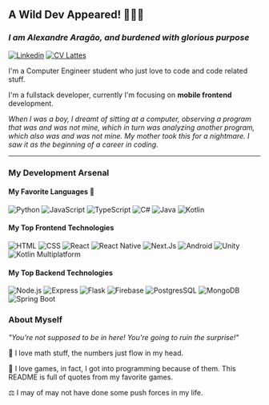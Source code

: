 ## A Wild Dev Appeared! 🧑🏾‍💻

### _I am Alexandre Aragão, and burdened with glorious purpose_

[![Linkedin](https://img.shields.io/badge/Linkedin-Alexandre%20Aragão-151515?&style=for-the-badge&logo=linkedin)](https://www.linkedin.com/in/alexr-aragao/)
[![CV Lattes](https://img.shields.io/badge/Lattes-Alexandre%20Aragão-151515?&style=for-the-badge)](http://lattes.cnpq.br/7411900306949069)

I'm a Computer Engineer student who just love to code and code related stuff.

I'm a fullstack developer, currently I'm focusing on **mobile frontend** development.

_When I was a boy, I dreamt of sitting at a computer, observing a program that was and was not mine, which in turn was analyzing another program, which also was and was not mine. My mother took this for a nightmare. I saw it as the beginning of a career in coding._

<hr/>

### My Development Arsenal

#### My Favorite Languages 🤍

![Python](https://img.shields.io/badge/-Python-151515?&style=for-the-badge&logo=python)
![JavaScript](https://img.shields.io/badge/-JavaScript-151515?&style=for-the-badge&logo=JavaScript)
![TypeScript](https://img.shields.io/badge/-TypeScript-151515?&style=for-the-badge&logo=TypeScript)
![C#](https://img.shields.io/badge/-C%23-151515?&style=for-the-badge&logo=c%23)
![Java](https://img.shields.io/badge/-Java-151515?&style=for-the-badge&logo=OpenJDK)
![Kotlin](https://img.shields.io/badge/-Kotlin-151515?&style=for-the-badge&logo=Kotlin)

#### My Top Frontend Technologies
![HTML](https://img.shields.io/badge/-HTML-151515?&style=for-the-badge&logo=html5)
![CSS](https://img.shields.io/badge/-CSS-151515?&style=for-the-badge&logo=css3)
![React](https://img.shields.io/badge/-React-151515?&style=for-the-badge&logo=React)
![React Native](https://img.shields.io/badge/-React_Native-151515?&style=for-the-badge&logo=react)
![Next.Js](https://img.shields.io/badge/-Next.Js-151515?&style=for-the-badge&logo=next.js)
![Android](https://img.shields.io/badge/-Android-151515?&style=for-the-badge&logo=android)
![Unity](https://img.shields.io/badge/-Unity-151515?&style=for-the-badge&logo=unity)
![Kotlin Multiplatform](https://img.shields.io/badge/-Kotlin_Multiplatform-151515?&style=for-the-badge&logo=Kotlin)

#### My Top Backend Technologies
![Node.js](https://img.shields.io/badge/-Node.js-151515?&style=for-the-badge&logo=node.js)
![Express](https://img.shields.io/badge/-Express-151515?&style=for-the-badge&logo=express)
![Flask](https://img.shields.io/badge/-Flask-151515?&style=for-the-badge&logo=flask)
![Firebase](https://img.shields.io/badge/-Firebase-151515?&style=for-the-badge&logo=firebase)
![PostgresSQL](https://img.shields.io/badge/-PostgresSQL-151515?&style=for-the-badge&logo=postgresql)
![MongoDB](https://img.shields.io/badge/-MongoDB-151515?&style=for-the-badge&logo=mongodb)
![Spring Boot](https://img.shields.io/badge/-Sprint_Boot-151515?&style=for-the-badge&logo=springboot)

### About Myself

_"You're not supposed to be in here! You're going to ruin the surprise!"_

📐 I love math stuff, the numbers just flow in my head.

👾 I love games, in fact, I got into programming because of them. This README is full of quotes from my favorite games.

⚖️ I may of may not have done some push forces in my life.
